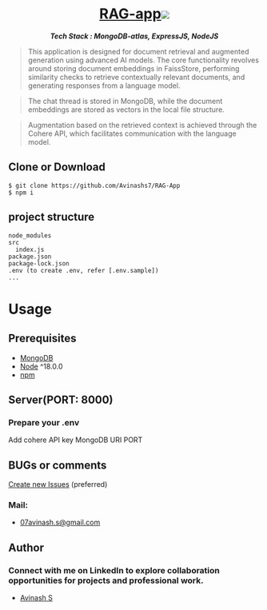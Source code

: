 <h1 align="center">
  <a href="https://github.com/Avinashs7/RAG-App">RAG-app<img src="![image](https://github.com/user-attachments/assets/d42732a8-e47f-4136-b5b6-90c92b4cebbc)"></a>
</h1>
<p align="center">
<strong><i>Tech Stack : MongoDB-atlas, ExpressJS, NodeJS</i></strong>
</p>

> This application is designed for document retrieval and augmented generation using advanced AI models. The core functionality revolves around storing document embeddings in FaissStore, performing similarity checks to retrieve contextually relevant documents, and generating responses from a language model.

> The chat thread is stored in MongoDB, while the document embeddings are stored as vectors in the local file structure.

> Augmentation based on the retrieved context is achieved through the Cohere API, which facilitates communication with the language model.


## Clone or Download
```terminal
$ git clone https://github.com/Avinashs7/RAG-App
$ npm i
```

## project structure
```terminal
node_modules
src
  index.js
package.json
package-lock.json
.env (to create .env, refer [.env.sample])
...
```

# Usage

## Prerequisites
- [MongoDB](https://gist.github.com/nrollr/9f523ae17ecdbb50311980503409aeb3)
- [Node](https://nodejs.org/en/download/) ^18.0.0
- [npm](https://nodejs.org/en/download/package-manager/)

## Server(PORT: 8000)

### Prepare your .env

Add cohere API key
MongoDB URI
PORT 

## BUGs or comments

[Create new Issues](https://github.com/Avinashs7/RAG-App/issues) (preferred)

### Mail:
<ul>
  <li>
    <a href='mailto:07avinash.s@gmail.com'>07avinash.s@gmail.com</a> 
  </li>
</ul>


## Author
  ### Connect with me on LinkedIn to explore collaboration opportunities for projects and professional work.
 - [Avinash S](https://www.linkedin.com/in/avinash-s007)

